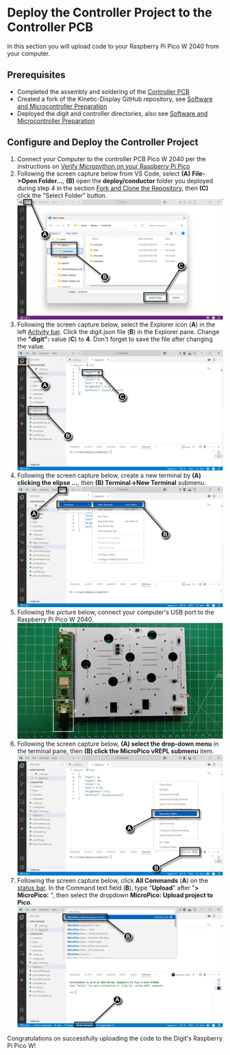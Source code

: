 # Deploy the Controller Project to the Controller PCB

In this section you will upload code to your Raspberry Pi Pico W 2040 from your computer.

## Prerequisites

- Completed the assembly and soldering of the [Controller PCB](controllerpcbassembly.md)
- Created a fork of the Kinetic-Display GitHub repository, see [Software and Microcontroller Preparation](../prerequisitesoftware.md)
- Deployed the digit and controller directories, also see [Software and Microcontroller Preparation](../prerequisitesoftware.md)

## Configure and Deploy the Controller Project

1. Connect your Computer to the controller PCB Pico W 2040 per the instructions on [Verify Micropython on your Raspberry Pi Pico](../prerequisitesoftware.md)
2. Following the screen capture below from VS Code, select **(A)** **File->Open Folder...**, **(B)** open the **deploy/conductor** folder you deployed during step 4 in the section [Fork and Clone the Repository](../prerequisitesoftware.md), then **(C)** click the "Select Folder" button.
![deploycontrollercode-1.webp](../img/deploycontrollercode/deploycontrollercode-1.webp)
3. Following the screen capture below, select the Explorer icon (**A**) in the left [Activity bar](https://code.visualstudio.com/docs/getstarted/userinterface#_basic-layout). Click the digit.json file (**B**) in the Explorer pane. Change the **"digit":** value (**C**) to **4**. Don't forget to save the file after changing the value.
![deploycontrollercode-2](../img/deploycontrollercode/deploycontrollercode-2.webp)
4. Following the screen capture below, create a new terminal by **(A) clicking the elipse ...**, then **(B) Terminal->New Terminal** submenu.
![deploycontrollercode-3](../img/deploycontrollercode/deploycontrollercode-3.webp)
5. Following the picture below, connect your computer's USB port to the Raspberry Pi Pico W 2040.
![deploycontrollercode-4](../img/deploycontrollercode/deploycontrollercode-4.webp)
6. Following the screen capture below, **(A) select the drop-down menu** in the terminal pane, then **(B) click the MicroPico vREPL submenu** item.
![deploycontrollercode-5](../img/deploycontrollercode/deploycontrollercode-5.webp)
7. Following the screen capture below, click **All Commands** (**A**) on the [status bar](https://code.visualstudio.com/api/ux-guidelines/status-bar). In the Command text field (**B**), type "**Upload**" after "**> MicroPico:** ", then select the dropdown **MicroPico: Upload project to Pico**.
![deploycontrollercode-6](../img/deploycontrollercode/deploycontrollercode-6.webp)

Congratulations on successfully uploading the code to the Digit's Raspberry Pi Pico W!